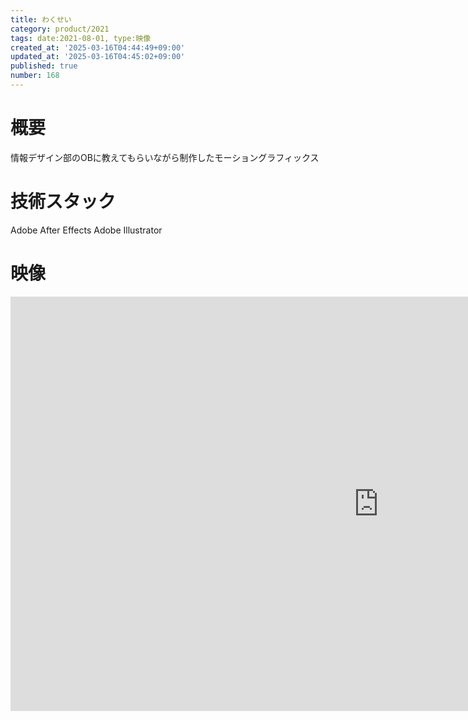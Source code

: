```yaml
---
title: わくせい
category: product/2021
tags: date:2021-08-01, type:映像
created_at: '2025-03-16T04:44:49+09:00'
updated_at: '2025-03-16T04:45:02+09:00'
published: true
number: 168
---
```


# 概要
情報デザイン部のOBに教えてもらいながら制作したモーショングラフィックス

# 技術スタック
Adobe After Effects
Adobe Illustrator

# 映像
<iframe width="1178" height="663" src="https://www.youtube.com/embed/H8IKKZGSCaI" title="わくせい" frameborder="0" allow="accelerometer; autoplay; clipboard-write; encrypted-media; gyroscope; picture-in-picture; web-share" referrerpolicy="strict-origin-when-cross-origin" allowfullscreen></iframe>


